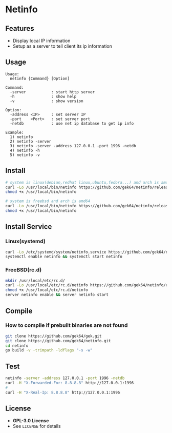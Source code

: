 # Netinfo

## Features
- Display local IP information
- Setup as a server to tell client its ip information

## Usage
```
Usage:
  netinfo {Command} [Option]

Command:
  -server           : start http server
  -h                : show help
  -v                : show version

Option:
  -address <IP>     : set server IP
  -port    <Port>   : set server port
  -netdb            : use net ip database to get ip info

Example:
  1) netinfo
  2) netinfo -server
  3) netinfo -server -address 127.0.0.1 -port 1996 -netdb
  4) netinfo -h
  5) netinfo -v
```

## Install
```sh
# system is linux(debian,redhat linux,ubuntu,fedora...) and arch is amd64
curl -Lo /usr/local/bin/netinfo https://github.com/gek64/netinfo/releases/latest/download/netinfo-linux-amd64
chmod +x /usr/local/bin/netinfo

# system is freebsd and arch is amd64
curl -Lo /usr/local/bin/netinfo https://github.com/gek64/netinfo/releases/latest/download/netinfo-freebsd-amd64
chmod +x /usr/local/bin/netinfo
```


## Install Service
### Linux(systemd)
```sh
curl -Lo /etc/systemd/system/netinfo.service https://github.com/gek64/netinfo/raw/main/service/netinfo.service
systemctl enable netinfo && systemctl start netinfo
```
### FreeBSD(rc.d)
```sh
mkdir /usr/local/etc/rc.d/
curl -Lo /usr/local/etc/rc.d/netinfo https://github.com/gek64/netinfo/raw/main/service/netinfo
chmod +x /usr/local/etc/rc.d/netinfo
server netinfo enable && server netinfo start
```


## Compile
### How to compile if prebuilt binaries are not found
```sh
git clone https://github.com/gek64/gek.git
git clone https://github.com/gek64/netinfo.git
cd netinfo
go build -v -trimpath -ldflags "-s -w"
```

## Test
```sh
netinfo -server -address 127.0.0.1 -port 1996 -netdb
curl -H "X-Forwarded-For: 8.8.8.8" http://127.0.0.1:1996
# 
curl -H "X-Real-Ip: 8.8.8.8" http://127.0.0.1:1996
```

## License
- **GPL-3.0 License**
- See `LICENSE` for details

